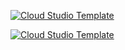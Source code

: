 [![Cloud Studio Template](https://cs-res.codehub.cn/common/assets/icon-badge.svg)](https://cloudstudio.net/templates/rVXex0ySQJ3)


[![Cloud Studio Template](https://cs-res.codehub.cn/common/assets/icon-badge.svg)](https://cloudstudio.net/templates/rVXex0ySQJ3)
